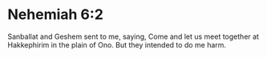 # Nehemiah 6:2

Sanballat and Geshem sent to me, saying, Come and let us meet together at Hakkephirim in the plain of Ono. But they intended to do me harm.
